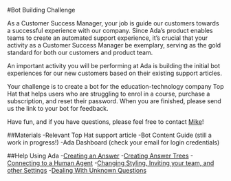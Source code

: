 #Bot Building Challenge

As a Customer Success Manager, your job is guide our customers towards a successful experience with our company. Since Ada’s product enables teams to create an automated support experience, it’s crucial that your activity as a Customer Success Manager be exemplary, serving as the gold standard for both our customers and product team. 
 
An important activity you will be performing at Ada is building the initial bot experiences for our new customers based on their existing support articles. 
 
Your challenge is to create a bot for the education-technology company Top Hat that helps users who are struggling to enrol in a course, purchase a subscription, and reset their password. When you are finished, please send us the link to your bot for feedback. 
 
Have fun, and if you have questions, please feel free to contact [Mike](mailto:mike@ada.support)!
 
##Materials
-Relevant Top Hat support article
-Bot Content Guide (still a work in progress!)
-Ada Dashboard (check your email for login credentials) 
 
##Help Using Ada
-[Creating an Answer](https://share.viewedit.com/NZAKtk2ousjdZa3k3UCcAc)
-[Creating Answer Trees](https://share.viewedit.com/TQPMgi8PJ3JnVMe1SB4WKo)
-[Connecting to a Human Agent](https://share.viewedit.com/xGyhmXjdhNvervqubLJmDC)
-[Changing Styling, Inviting your team, and other Settings](https://share.viewedit.com/gsMaraSVsbCtowP5TtJJNa)
-[Dealing With Unknown Questions](https://share.viewedit.com/fUQtLoRjZC3S6NLT7HxNVz)
